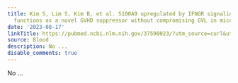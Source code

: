 ```yaml
---
title: Kim S, Lim S, Kim B, et al. S100A9 upregulated by IFNGR signaling blockade
  functions as a novel GVHD suppressor without compromising GVL in mice. Blood. 2023;141(8):945-950
date: '2023-08-17'
linkTitle: https://pubmed.ncbi.nlm.nih.gov/37590023/?utm_source=curl&utm_medium=rss&utm_campaign=journals&utm_content=7603509&fc=None&ff=20230818180856&v=2.17.9.post6+86293ac
source: Blood
description: No ...
disable_comments: true
---
```

No ...